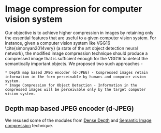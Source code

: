 # Image compression for computer vision system

Our objective is to achieve higher compression in images by retaining only the essential features that are useful to a given computer vision system. For instance, given a computer vision system like VGG16 \cite{simonyan2014very} (a state of the art object detection neural network), the modified image compression technique should produce a compressed image that is sufficient enough for the VGG16 to detect the semantically important objects. We proposed two such approaches -

    * Depth map based JPEG encoder (d-JPEG) - Compressed images retain information in the form perceivable by humans and computer vision system.
    * Image Compression for Object Detection - Information in the compressed images will be perceivable only by the target computer vision system. 


## Depth map based JPEG encoder (d-JPEG) 

We resused some of the modules from <a href="https://github.com/ialhashim/DenseDepth"> Dense Depth</a> and <a href = "https://github.com/iamaaditya/image-compression-cnn">Semantic Image compression</a> technique.
